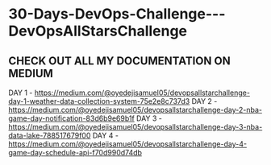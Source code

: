 # 30-Days-DevOps-Challenge---DevOpsAllStarsChallenge
## CHECK OUT ALL MY DOCUMENTATION ON MEDIUM 

DAY 1 - https://medium.com/@oyedejisamuel05/devopsallstarchallenge-day-1-weather-data-collection-system-75e2e8c737d3
DAY 2 - https://medium.com/@oyedejisamuel05/devopsallstarchallenge-day-2-nba-game-day-notification-83d6b9e69b1f
DAY 3 - https://medium.com/@oyedejisamuel05/devopsallstarchallenge-day-3-nba-data-lake-788517679f00
DAY 4 - https://medium.com/@oyedejisamuel05/devopsallstarchallenge-day-4-game-day-schedule-api-f70d990d74db
